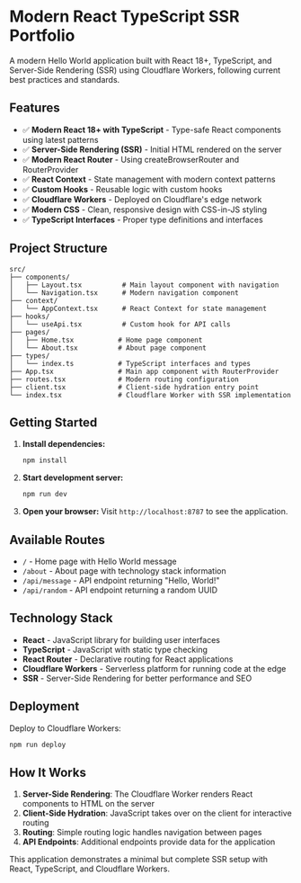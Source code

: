 # Modern React TypeScript SSR Portfolio

A modern Hello World application built with React 18+, TypeScript, and Server-Side Rendering (SSR) using Cloudflare Workers, following current best practices and standards.

## Features

- ✅ **Modern React 18+ with TypeScript** - Type-safe React components using latest patterns
- ✅ **Server-Side Rendering (SSR)** - Initial HTML rendered on the server
- ✅ **Modern React Router** - Using createBrowserRouter and RouterProvider
- ✅ **React Context** - State management with modern context patterns
- ✅ **Custom Hooks** - Reusable logic with custom hooks
- ✅ **Cloudflare Workers** - Deployed on Cloudflare's edge network
- ✅ **Modern CSS** - Clean, responsive design with CSS-in-JS styling
- ✅ **TypeScript Interfaces** - Proper type definitions and interfaces

## Project Structure

```
src/
├── components/
│   ├── Layout.tsx          # Main layout component with navigation
│   └── Navigation.tsx      # Modern navigation component
├── context/
│   └── AppContext.tsx      # React Context for state management
├── hooks/
│   └── useApi.tsx          # Custom hook for API calls
├── pages/
│   ├── Home.tsx           # Home page component
│   └── About.tsx          # About page component
├── types/
│   └── index.ts           # TypeScript interfaces and types
├── App.tsx                # Main app component with RouterProvider
├── routes.tsx             # Modern routing configuration
├── client.tsx             # Client-side hydration entry point
└── index.tsx              # Cloudflare Worker with SSR implementation
```

## Getting Started

1. **Install dependencies:**
   ```bash
   npm install
   ```

2. **Start development server:**
   ```bash
   npm run dev
   ```

3. **Open your browser:**
   Visit `http://localhost:8787` to see the application.

## Available Routes

- `/` - Home page with Hello World message
- `/about` - About page with technology stack information
- `/api/message` - API endpoint returning "Hello, World!"
- `/api/random` - API endpoint returning a random UUID

## Technology Stack

- **React** - JavaScript library for building user interfaces
- **TypeScript** - JavaScript with static type checking
- **React Router** - Declarative routing for React applications
- **Cloudflare Workers** - Serverless platform for running code at the edge
- **SSR** - Server-Side Rendering for better performance and SEO

## Deployment

Deploy to Cloudflare Workers:

```bash
npm run deploy
```

## How It Works

1. **Server-Side Rendering**: The Cloudflare Worker renders React components to HTML on the server
2. **Client-Side Hydration**: JavaScript takes over on the client for interactive routing
3. **Routing**: Simple routing logic handles navigation between pages
4. **API Endpoints**: Additional endpoints provide data for the application

This application demonstrates a minimal but complete SSR setup with React, TypeScript, and Cloudflare Workers.
